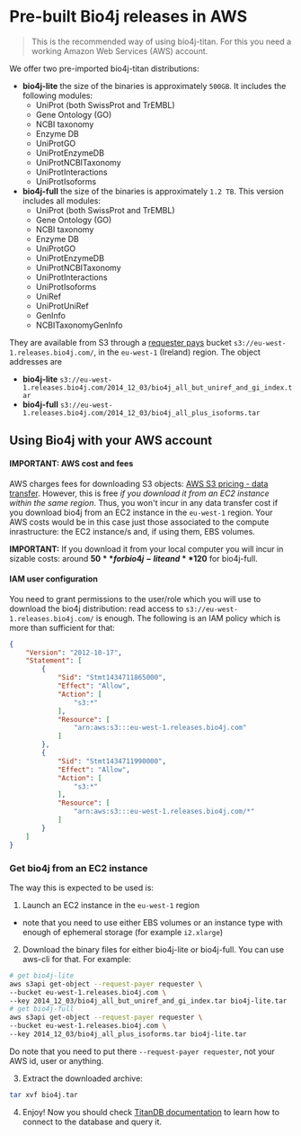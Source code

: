 # Pre-built Bio4j releases in AWS

> This is the recommended way of using bio4j-titan. For this you need a working Amazon Web Services (AWS) account.

We offer two pre-imported bio4j-titan distributions:

- **bio4j-lite** the size of the binaries is approximately `500GB`. It includes the following modules:  
    - UniProt (both SwissProt and TrEMBL)
    - Gene Ontology (GO)
    - NCBI taxonomy
    - Enzyme DB
    - UniProtGO
    - UniProtEnzymeDB
    - UniProtNCBITaxonomy
    - UniProtInteractions
    - UniProtIsoforms
- **bio4j-full** the size of the binaries is approximately `1.2 TB`. This version includes all modules:
    - UniProt (both SwissProt and TrEMBL)
    - Gene Ontology (GO)
    - NCBI taxonomy
    - Enzyme DB
    - UniProtGO
    - UniProtEnzymeDB
    - UniProtNCBITaxonomy
    - UniProtInteractions
    - UniProtIsoforms
    - UniRef
    - UniProtUniRef
    - GenInfo
    - NCBITaxonomyGenInfo

They are available from S3 through a [requester pays](http://docs.aws.amazon.com/AmazonS3/latest/dev/RequesterPaysBuckets.html) bucket `s3://eu-west-1.releases.bio4j.com/`, in the `eu-west-1` (Ireland) region. The object addresses are

- **bio4j-lite** `s3://eu-west-1.releases.bio4j.com/2014_12_03/bio4j_all_but_uniref_and_gi_index.tar`
- **bio4j-full** `s3://eu-west-1.releases.bio4j.com/2014_12_03/bio4j_all_plus_isoforms.tar`

## Using Bio4j with your AWS account

#### IMPORTANT: AWS cost and fees

AWS charges fees for downloading S3 objects: [AWS S3 pricing - data transfer](https://aws.amazon.com/s3/pricing/#Data_Transfer_Pricing). However, this is free _if you download it from an EC2 instance within the same region_. Thus, you won't incur in any data transfer cost if you download bio4j from an EC2 instance in the `eu-west-1` region. Your AWS costs would be in this case just those associated to the compute inrastructure: the EC2 instance/s and, if using them, EBS volumes.

**IMPORTANT:** If you download it from your local computer you will incur in sizable costs: around **$50** for bio4j-lite and **$120** for bio4j-full.

#### IAM user configuration

You need to grant permissions to the user/role which you will use to download the bio4j distribution: read access to `s3://eu-west-1.releases.bio4j.com/` is enough. The following is an IAM policy which is more than sufficient for that:

``` json
{
    "Version": "2012-10-17",
    "Statement": [
        {
            "Sid": "Stmt1434711865000",
            "Effect": "Allow",
            "Action": [
                "s3:*"
            ],
            "Resource": [
                "arn:aws:s3:::eu-west-1.releases.bio4j.com"
            ]
        },
        {
            "Sid": "Stmt1434711990000",
            "Effect": "Allow",
            "Action": [
                "s3:*"
            ],
            "Resource": [
                "arn:aws:s3:::eu-west-1.releases.bio4j.com/*"
            ]
        }
    ]
}
```

### Get bio4j from an EC2 instance

The way this is expected to be used is:

1. Launch an EC2 instance in the `eu-west-1` region
  - note that you need to use either EBS volumes or an instance type with enough of ephemeral storage (for example `i2.xlarge`)
2. Download the binary files for either bio4j-lite or bio4j-full. You can use aws-cli for that. For example:

  ```bash
  # get bio4j-lite
  aws s3api get-object --request-payer requester \
  --bucket eu-west-1.releases.bio4j.com \
  --key 2014_12_03/bio4j_all_but_uniref_and_gi_index.tar bio4j-lite.tar
  # get bio4j-full
  aws s3api get-object --request-payer requester \
  --bucket eu-west-1.releases.bio4j.com \
  --key 2014_12_03/bio4j_all_plus_isoforms.tar bio4j-lite.tar
  ```

  Do note that you need to put there `--request-payer requester`, not your AWS id, user or anything.

3. Extract the downloaded archive:

  ```bash
  tar xvf bio4j.tar
  ```

4. Enjoy! Now you should check [TitanDB documentation](http://s3.thinkaurelius.com/docs/titan/0.5.2/) to learn how to connect to the database and query it.
